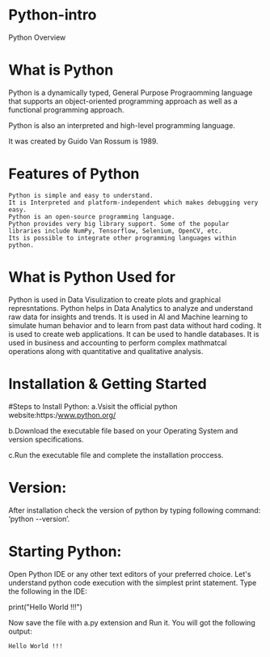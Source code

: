 # Python-intro
Python Overview 

# What is Python
Python is a dynamically typed, General Purpose Prograomming language that supports an object-oriented programming approach as well as a functional programming approach.

Python is also an interpreted and high-level programming language.

It was created by Guido Van Rossum is 1989.

# Features of Python
    Python is simple and easy to understand.
    It is Interpreted and platform-independent which makes debugging very easy.
    Python is an open-source programming language.
    Python provides very big library support. Some of the popular libraries include NumPy, Tensorflow, Selenium, OpenCV, etc.
    Its is possible to integrate other programming languages within python.

# What is Python Used for
Python is used in Data Visulization to create plots and graphical represntations.
Python helps in Data Analytics to analyze and understand raw data for insights and trends.
It is used in AI and Machine learning to simulate human behavior and to learn from past data without hard coding.
It is used to create web applications.
It can be used to handle databases.
It is used in business and accounting to perform complex mathmatcal operations along with quantitative and qualitative analysis.

# Installation & Getting Started
#Steps to Install Python:
a.Vsisit the official python website:https:/www.python.org/

b.Download the executable file based on your Operating System and version specifications.

c.Run the executable file and complete the installation proccess.

# Version:
After installation check the version of python by typing following command:
‘python --version’.

# Starting Python:
Open Python IDE or any other text editors of your preferred choice. Let's understand
python code execution with the simplest print statement.
Type the following in the IDE:

print("Hello World !!!")

Now save the file with a.py extension and Run it. You will got the following output:

    Hello World !!!

